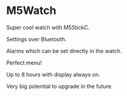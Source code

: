 # M5Watch

Super cool watch with M5StickC.

Settings over Bluetooth.

Alarms which can be set directly in the watch.

Perfect menu!

Up to 8 hours with display always on.

Very big potential to upgrade in the future.